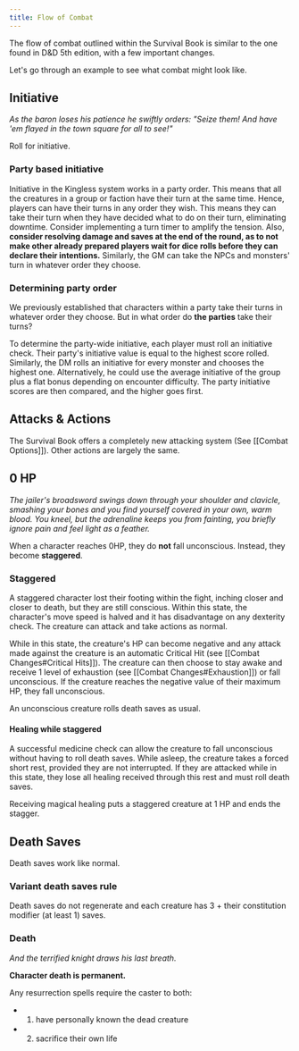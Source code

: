 ```yaml
---
title: Flow of Combat
---
```


The flow of combat outlined within the Survival Book is similar to the one found
in D&D 5th edition, with a few important changes.

Let's go through an example to see what combat might look like.

## Initiative

*As the baron loses his patience he swiftly orders: "Seize them! And have 'em flayed in the town square for all to see!"* 

Roll for initiative.

### Party based initiative

Initiative in the Kingless system works in a party order. This means that all
the creatures in a group or faction have their turn at the same time. Hence,
players can have their turns in any order they wish. This means they can take
their turn when they have decided what to do on their turn, eliminating
downtime. Consider implementing a turn timer to amplify the tension. Also,
**consider resolving damage and saves at the end of the round, as to not make
other already prepared players wait for dice rolls before they can declare their
intentions.** Similarly, the GM can take the NPCs and monsters' turn in whatever
order they choose.

### Determining party order

We previously established that characters within a party take their turns in
whatever order they choose. But in what order do **the parties** take their
turns? 

To determine the party-wide initiative, each player must roll an
initiative check. Their party's initiative value is equal to the highest score
rolled. Similarly, the DM rolls an initiative for every monster and chooses the
highest one. Alternatively, he could use the average initiative of the group plus
a flat bonus depending on encounter difficulty. The party initiative scores are
then compared, and the higher goes first.

## Attacks & Actions

The Survival Book offers a completely new attacking system (See [[Combat Options]]). Other actions are largely the same.
## 0 HP

*The jailer's broadsword swings down through your shoulder and clavicle, smashing your bones and you find yourself covered in your own, warm blood. You kneel, but the adrenaline keeps you from fainting, you briefly ignore pain and feel light as a feather.*

When a character reaches 0HP, they do **not** fall unconscious. Instead, they become **staggered**. 

### Staggered

A staggered character lost their footing within the fight, inching closer and
closer to death, but they are still conscious. Within this state, the
character's move speed is halved and it has disadvantage on any dexterity check.
The creature can attack and take actions as normal.

While in this state, the creature's HP can become negative and any attack made
against the creature is an automatic Critical Hit (see [[Combat Changes#Critical
Hits]]). The creature can then choose to stay awake and receive 1 level of
exhaustion (see [[Combat Changes#Exhaustion]]) or fall unconscious. If the
creature reaches the negative value of their maximum HP, they fall unconscious. 

An unconscious creature rolls death saves as usual. 

#### Healing while staggered

A successful medicine check can allow the creature to fall unconscious without
having to roll death saves. While asleep, the creature takes a forced short
rest, provided they are not interrupted. If they are attacked while in this
state, they lose all healing received through this rest and must roll death
saves.

Receiving magical healing puts a staggered creature at 1 HP and ends the stagger.

## Death Saves

Death saves work like normal.

### Variant death saves rule

Death saves do not regenerate and each creature has 3 + their constitution modifier (at least 1) saves.

### Death

*And the terrified knight draws his last breath.*

**Character death is permanent.** 

Any resurrection spells require the caster to both:
- 1. have personally known the dead creature
- 2. sacrifice their own life